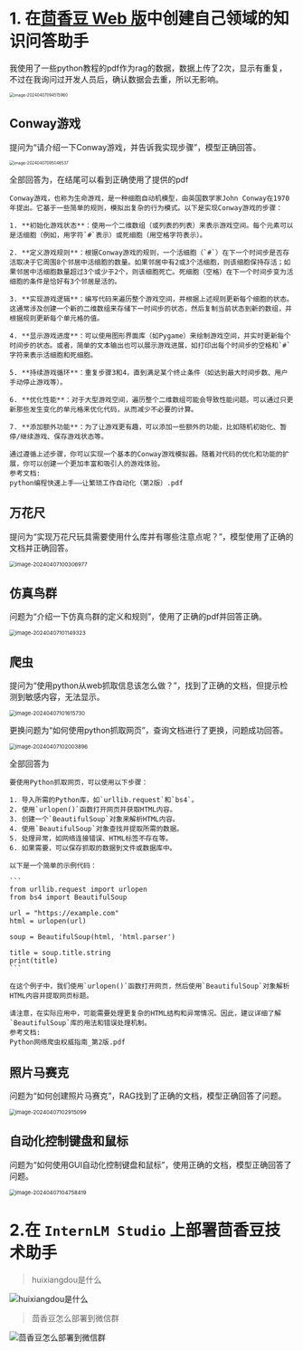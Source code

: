 # 1. 在[茴香豆 Web 版](https://openxlab.org.cn/apps/detail/tpoisonooo/huixiangdou-web)中创建自己领域的知识问答助手

我使用了一些python教程的pdf作为rag的数据，数据上传了2次，显示有重复，不过在我询问过开发人员后，确认数据会去重，所以无影响。

<img src="InternLM2_homework3.assets/image-20240407094515960.png" alt="image-20240407094515960" style="zoom:50%;" />

## Conway游戏

提问为“请介绍一下Conway游戏，并告诉我实现步骤”，模型正确回答。

<img src="InternLM2_homework3.assets/conway.png" alt="image-20240407095046537" style="zoom:50%;" />

全部回答为，在结尾可以看到正确使用了提供的pdf

```
Conway游戏，也称为生命游戏，是一种细胞自动机模型，由英国数学家John Conway在1970年提出。它基于一些简单的规则，模拟出复杂的行为模式。以下是实现Conway游戏的步骤：

1. **初始化游戏状态**：使用一个二维数组（或列表的列表）来表示游戏空间。每个元素可以是活细胞（例如，用字符`#`表示）或死细胞（用空格字符表示）。

2. **定义游戏规则**：根据Conway游戏的规则，一个活细胞（`#`）在下一个时间步是否存活取决于它周围8个邻居中活细胞的数量。如果邻居中有2或3个活细胞，则该细胞保持存活；如果邻居中活细胞数量超过3个或少于2个，则该细胞死亡。死细胞（空格）在下一个时间步变为活细胞的条件是恰好有3个邻居是活的。

3. **实现游戏逻辑**：编写代码来遍历整个游戏空间，并根据上述规则更新每个细胞的状态。这通常涉及创建一个新的二维数组来存储下一时间步的状态，然后复制当前状态到新的数组，并根据规则更新每个单元格的值。

4. **显示游戏进度**：可以使用图形界面库（如Pygame）来绘制游戏空间，并实时更新每个时间步的状态。或者，简单的文本输出也可以展示游戏进展，如打印出每个时间步的空格和`#`字符来表示活细胞和死细胞。

5. **持续游戏循环**：重复步骤3和4，直到满足某个终止条件（如达到最大时间步数、用户手动停止游戏等）。

6. **优化性能**：对于大型游戏空间，遍历整个二维数组可能会导致性能问题。可以通过只更新那些发生变化的单元格来优化代码，从而减少不必要的计算。

7. **添加额外功能**：为了让游戏更有趣，可以添加一些额外的功能，比如随机初始化、暂停/继续游戏、保存游戏状态等。

通过遵循上述步骤，你可以实现一个基本的Conway游戏模拟器。随着对代码的优化和功能的扩展，你可以创建一个更加丰富和吸引人的游戏体验。
参考文档: 
python编程快速上手——让繁琐工作自动化（第2版）.pdf
```

## 万花尺

提问为“实现万花尺玩具需要使用什么库并有哪些注意点呢？”，模型使用了正确的文档并正确回答。

<img src="InternLM2_homework3.assets/万花尺.png" alt="image-20240407100306977" style="zoom:67%;" />

## 仿真鸟群

问题为“介绍一下仿真鸟群的定义和规则”，使用了正确的pdf并回答正确。

<img src="InternLM2_homework3.assets/仿真鸟群.png" alt="image-20240407101149323" style="zoom:67%;" />

## 爬虫

提问为“使用python从web抓取信息该怎么做？”，找到了正确的文档，但提示检测到敏感内容，无法显示。



<img src="InternLM2_homework3.assets/爬虫1.png" alt="image-20240407101615730" style="zoom:67%;" />

更换问题为“如何使用python抓取网页”，查询文档进行了更换，问题成功回答。

<img src="InternLM2_homework3.assets/爬虫2.png" alt="image-20240407102003896" style="zoom:67%;" />

全部回答为

````
要使用Python抓取网页，可以使用以下步骤：

1. 导入所需的Python库，如`urllib.request`和`bs4`。
2. 使用`urlopen()`函数打开网页并获取HTML内容。
3. 创建一个`BeautifulSoup`对象来解析HTML内容。
4. 使用`BeautifulSoup`对象查找并提取所需的数据。
5. 处理异常，如网络连接错误、HTML标签不存在等。
6. 如果需要，可以保存抓取的数据到文件或数据库中。

以下是一个简单的示例代码：

```
from urllib.request import urlopen
from bs4 import BeautifulSoup

url = "https://example.com"
html = urlopen(url)

soup = BeautifulSoup(html, 'html.parser')

title = soup.title.string
print(title)
```

在这个例子中，我们使用`urlopen()`函数打开网页，然后使用`BeautifulSoup`对象解析HTML内容并提取网页标题。

请注意，在实际应用中，可能需要处理更复杂的HTML结构和异常情况。因此，建议详细了解`BeautifulSoup`库的用法和错误处理机制。
参考文档: 
Python网络爬虫权威指南_第2版.pdf
````

## 照片马赛克

问题为“如何创建照片马赛克”，RAG找到了正确的文档，模型正确回答了问题。

<img src="InternLM2_homework3.assets/照片马赛克.png" alt="image-20240407102915099" style="zoom:67%;" />

## 自动化控制键盘和鼠标

问题为“如何使用GUI自动化控制键盘和鼠标”，使用正确的文档，模型正确回答了问题。

<img src="InternLM2_homework3.assets/自动化控制键盘和鼠标.png" alt="image-20240407104758419" style="zoom:67%;" />

# 2.在 `InternLM Studio` 上部署茴香豆技术助手

> huixiangdou是什么

![huixiangdou是什么](InternLM2_homework3.assets/huixiangdou%E6%98%AF%E4%BB%80%E4%B9%88.png)

> 茴香豆怎么部署到微信群

![茴香豆怎么部署到微信群](InternLM2_homework3.assets/%E8%8C%B4%E9%A6%99%E8%B1%86%E6%80%8E%E4%B9%88%E9%83%A8%E7%BD%B2%E5%88%B0%E5%BE%AE%E4%BF%A1%E7%BE%A4.png)